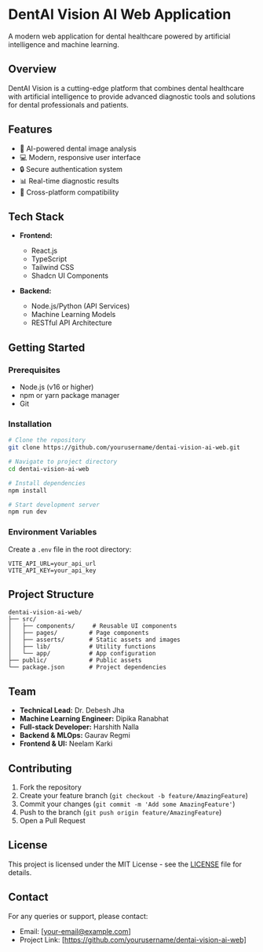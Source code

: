 # DentAI Vision AI Web Application

A modern web application for dental healthcare powered by artificial intelligence and machine learning.

## Overview

DentAI Vision is a cutting-edge platform that combines dental healthcare with artificial intelligence to provide advanced diagnostic tools and solutions for dental professionals and patients.

## Features

- 🦷 AI-powered dental image analysis
- 💻 Modern, responsive user interface
- 🔒 Secure authentication system
- 📊 Real-time diagnostic results
- 📱 Cross-platform compatibility

## Tech Stack

- **Frontend:**
  - React.js
  - TypeScript
  - Tailwind CSS
  - Shadcn UI Components

- **Backend:**
  - Node.js/Python (API Services)
  - Machine Learning Models
  - RESTful API Architecture

## Getting Started

### Prerequisites

- Node.js (v16 or higher)
- npm or yarn package manager
- Git

### Installation

```bash
# Clone the repository
git clone https://github.com/yourusername/dentai-vision-ai-web.git

# Navigate to project directory
cd dentai-vision-ai-web

# Install dependencies
npm install

# Start development server
npm run dev
```

### Environment Variables

Create a `.env` file in the root directory:

```env
VITE_API_URL=your_api_url
VITE_API_KEY=your_api_key
```

## Project Structure

```
dentai-vision-ai-web/
├── src/
│   ├── components/     # Reusable UI components
│   ├── pages/         # Page components
│   ├── asserts/       # Static assets and images
│   ├── lib/           # Utility functions
│   └── app/           # App configuration
├── public/            # Public assets
└── package.json       # Project dependencies
```

## Team

- **Technical Lead:** Dr. Debesh Jha
- **Machine Learning Engineer:** Dipika Ranabhat
- **Full-stack Developer:** Harshith Nalla
- **Backend & MLOps:** Gaurav Regmi
- **Frontend & UI:** Neelam Karki

## Contributing

1. Fork the repository
2. Create your feature branch (`git checkout -b feature/AmazingFeature`)
3. Commit your changes (`git commit -m 'Add some AmazingFeature'`)
4. Push to the branch (`git push origin feature/AmazingFeature`)
5. Open a Pull Request

## License

This project is licensed under the MIT License - see the [LICENSE](LICENSE) file for details.

## Contact

For any queries or support, please contact:
- Email: [your-email@example.com]
- Project Link: [https://github.com/yourusername/dentai-vision-ai-web]
